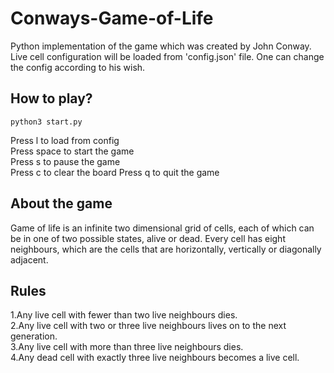 # Conways-Game-of-Life
Python implementation of the game which was created by John Conway. Live cell configuration will be loaded from 'config.json' file. One can change the config according to his wish.

## How to play?
```
python3 start.py
```
Press l to load from config  
Press space to start the game  
Press s to pause the game  
Press c to clear the board
Press q to quit the game
 

## About the game
Game of life is an infinite two dimensional grid of cells, each of which can be in one of two possible states, alive or dead. Every cell has eight neighbours, which are the cells that are horizontally, vertically or diagonally adjacent.

## Rules
1.Any live cell with fewer than two live neighbours dies.  
2.Any live cell with two or three live neighbours lives on to the next generation.  
3.Any live cell with more than three live neighbours dies.  
4.Any dead cell with exactly three live neighbours becomes a live cell.  
  
